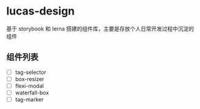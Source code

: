 # lucas-design
基于 storybook 和 lerna 搭建的组件库，主要是存放个人日常开发过程中沉淀的组件

## 组件列表
- [ ] tag-selector
- [ ] box-resizer
- [ ] flexi-modal
- [ ] waterfall-box
- [ ] tag-marker
